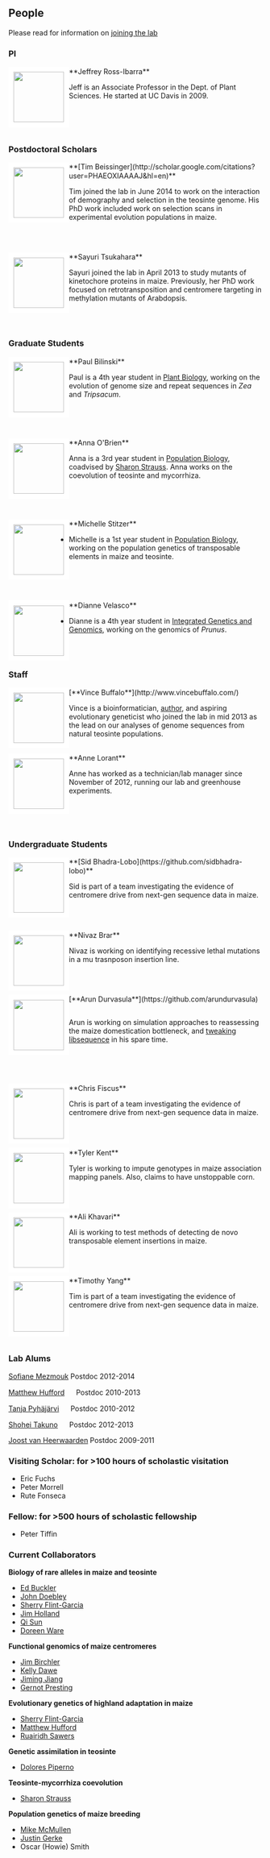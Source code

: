 ## People

Please read for information on [joining the lab](http://www.rilab.org/prosp.html)

### PI

<div style="float: left">
<img src="http://www.rilab.org/images/rossibarra.jpg" style="border:10px solid white"; width=100px">
</div>
**Jeffrey Ross-Ibarra** <a href="https://github.com/rossibarra/CV"><img src="http://www.rilab.org/images/txt.png" style="width: 15px;"></a> <a href="https://twitter.com/jrossibarra"><img src="http://www.rilab.org/images/Twitter_logo_blue.png" style="width: 15px;"></a>

Jeff is an Associate Professor in the Dept. of Plant Sciences. He started at UC Davis in 2009. 

<br><br><br>
### Postdoctoral Scholars

<div style="float: left">
<img src="http://www.rilab.org/images/beissinger.jpg" style="border:10px solid white"; width=100px">
</div>
**[Tim Beissinger](http://scholar.google.com/citations?user=PHAEOXIAAAAJ&hl=en)** <a href="https://twitter.com/timbeissinger"><img src="http://www.rilab.org/images/Twitter_logo_blue.png" style="width: 15px;"></a>

Tim joined the lab in June 2014 to work on the interaction of demography and selection in the teosinte genome.  His PhD work included work on selection scans in experimental evolution populations in maize.

<br><br>
<div style="float: left">
<img src="http://www.rilab.org/images/tsukahara.JPG" style="border:10px solid white"; width=100px">
</div>
**Sayuri Tsukahara**

Sayuri joined the lab in April 2013 to study mutants of kinetochore proteins in maize.  Previously, her PhD work focused on retrotransposition and centromere targeting in methylation mutants of Arabdopsis.

<br><br>
### Graduate Students

<div style="float: left">
<img src="http://www.rilab.org/images/bilinski.png" style="border:10px solid white"; width=100px">
</div>
**Paul Bilinski** <a href="https://twitter.com/pbilinsk"><img src="http://www.rilab.org/images/Twitter_logo_blue.png" style="width: 15px;"></a>

Paul is a 4th year student in [Plant Biology](http://biosci3.ucdavis.edu/gradGroups/pb/), working on the evolution of genome size and repeat sequences in *Zea* and *Tripsacum*.

<br><br><br>
<div style="float: left">
<img src="http://www.rilab.org/images/obrien.jpg" style="border:10px solid white"; width=100px">
</div>
**Anna O'Brien**

Anna is a 3rd year student in [Population Biology](http://www-eve.ucdavis.edu/eve/pbg/), coadvised by [Sharon Strauss](http://sharonstrauss.wordpress.com). Anna works on the coevolution of teosinte and mycorrhiza.

<br><br><br>
<div style="float: left">
<img src="http://www.rilab.org/images/stitzer.jpg" style="border:10px solid white"; width=100px">
</div>
**Michelle Stitzer**

* Michelle is a 1st year student in [Population Biology](http://www-eve.ucdavis.edu/eve/pbg/), working on the population genetics of transposable elements in maize and teosinte.

<br><br><br>
<div style="float: left">
<img src="http://www.rilab.org/images/cornkey.png" style="border:10px solid white"; width=100px">
</div>
**Dianne Velasco** <a href="https://twitter.com/napknscrib"><img src="http://www.rilab.org/images/Twitter_logo_blue.png" style="width: 15px;"></a>

* Dianne is a 4th year student in [Integrated Genetics and Genomics](http://biosci3.ucdavis.edu/GradGroups/GGG/Default.aspx), working on the genomics of *Prunus*.
 
<br><br>
### Staff

<div style="float: left">
<img src="http://www.rilab.org/images/cornkey.png" style="border:10px solid white"; width=100px">
</div>
[**Vince Buffalo**](http://www.vincebuffalo.com/) <a href="https://twitter.com/vsbuffalo"><img src="http://www.rilab.org/images/Twitter_logo_blue.png" style="width: 15px;"></a>

Vince is a bioinformatician, [author](http://www.amazon.com/Bioinformatics-Data-Skills-Reproducible-Research/dp/1449367372), and aspiring evolutionary geneticist who joined the lab in mid 2013 as the lead on our analyses of genome sequences from natural teosinte populations. 

<br>
<div style="float: left">
<img src="http://www.rilab.org/images/cornkey.png" style="border:10px solid white"; width=100px">
</div>
**Anne Lorant**

Anne has worked as a technician/lab manager since November of 2012, running our lab and greenhouse experiments.

<br><br><br>
### Undergraduate Students

<div style="float: left">
<img src="http://www.rilab.org/images/cornkey.png" style="border:10px solid white"; width=100px">
</div>
**[Sid Bhadra-Lobo](https://github.com/sidbhadra-lobo)** <a href="https://twitter.com/SidBL"><img src="http://www.rilab.org/images/Twitter_logo_blue.png" style="width: 15px;"></a>

Sid is part of a team investigating the evidence of centromere drive from next-gen sequence data in maize.

<br><br>
<div style="float: left">
<img src="http://www.rilab.org/images/cornkey.png" style="border:10px solid white"; width=100px">
</div>
**Nivaz Brar** <a href="https://twitter.com/Nivaz1"><img src="http://www.rilab.org/images/Twitter_logo_blue.png" style="width: 15px;"></a>

Nivaz is working on identifying recessive lethal mutations in a mu trasnposon insertion line.

<br><br>
<div style="float: left">
<img src="http://www.rilab.org/images/durvasula.jpeg" style="border:10px solid white"; width=100px">
</div>
[**Arun Durvasula**](https://github.com/arundurvasula) <a href="https://twitter.com/arundurvasula"><img src="http://www.rilab.org/images/Twitter_logo_blue.png" style="width: 15px;"></a>

Arun is working on simulation approaches to reassessing the maize domestication bottleneck, and [tweaking libsequence](https://github.com/arundurvasula/libsequencevcf-1.7.6) in his spare time.

<br><br><br>
<div style="float: left">
<img src="http://www.rilab.org/images/cornkey.png" style="border:10px solid white"; width=100px">
</div>
**Chris Fiscus** <a href="https://twitter.com/cjfiscu"><img src="http://www.rilab.org/images/Twitter_logo_blue.png" style="width: 15px;"></a> 

Chris is part of a team investigating the evidence of centromere drive from next-gen sequence data in maize.

<br><br>
<div style="float: left">
<img src="http://www.rilab.org/images/kent.jpeg" style="border:10px solid white"; width=100px">
</div>
**Tyler Kent** <a href="https://twitter.com/tylervkent"><img src="http://www.rilab.org/images/Twitter_logo_blue.png" style="width: 15px;"></a>

Tyler is working to impute genotypes in maize association mapping panels. Also, claims to have unstoppable corn.

<br><br>
<div style="float: left">
<img src="http://www.rilab.org/images/cornkey.png" style="border:10px solid white"; width=100px">
</div>
**Ali Khavari** 

Ali is working to test methods of detecting de novo transposable element insertions in maize.

<br><br>
<div style="float: left">
<img src="http://www.rilab.org/images/cornkey.png" style="border:10px solid white"; width=100px">
</div>
**Timothy Yang**

Tim is part of a team investigating the evidence of centromere drive from next-gen sequence data in maize.

<br><br><br>
### Lab Alums

[Sofiane Mezmouk](http://www.linkedin.com/pub/sofiane-mezmouk/6b/a35/a34) Postdoc 2012-2014

[Matthew Hufford](http://www.public.iastate.edu/~mhufford/HuffordLab/home.html) <a href="https://twitter.com/mbhufford"><img src="http://www.rilab.org/images/Twitter_logo_blue.png" style="width: 15px;"></a> Postdoc 2010-2013

[Tanja Pyhäjärvi](https://wiki.oulu.fi/pages/viewpage.action?pageId=13382392) <a href="https://twitter.com/PyhaTanja"><img src="http://www.rilab.org/images/Twitter_logo_blue.png" style="width: 15px;"></a> Postdoc 2010-2012

[Shohei Takuno](https://sites.google.com/site/shoheitakuno/) <a href="https://twitter.com/ShoheiTakuno"><img src="http://www.rilab.org/images/Twitter_logo_blue.png" style="width: 15px;"></a> Postdoc 2012-2013

[Joost van Heerwaarden](http://www.wageningenur.nl/en/Persons/dr.ir.-J-Joost-van-Heerwaarden.htm) Postdoc 2009-2011

### Visiting Scholar: for >100 hours of scholastic visitation

* Eric Fuchs
* Peter Morrell
* Rute Fonseca

### Fellow: for >500 hours of scholastic fellowship

* Peter Tiffin

### Current Collaborators

**Biology of rare alleles in maize and teosinte**

* [Ed Buckler](http://www.maizegenetics.net)
* [John Doebley](http://teosinte.wisc.edu)
* [Sherry Flint-Garcia](http://web.missouri.edu/~flint-garcias/)
* [Jim Holland](http://www4.ncsu.edu/~jholland/homepage.htm)
* [Qi Sun](http://vivo.cornell.edu/display/individual24418)
* [Doreen Ware](http://warelab.org)

**Functional genomics of maize centromeres**

* [Jim Birchler](http://ipg.missouri.edu/faculty/birchler.cfm)
* [Kelly Dawe](http://www.dawelab.org)
* [Jiming Jiang](http://genetics.wisc.edu/Jiang.htm)
* [Gernot Presting](http://genomics.hawaii.edu/prestinglab/)

**Evolutionary genetics of highland adaptation in maize**

* [Sherry Flint-Garcia](http://web.missouri.edu/~flint-garcias/)
* [Matthew Hufford](http://www.public.iastate.edu/~mhufford/HuffordLab/home.html)
* [Ruairidh Sawers](http://www.langebio.cinvestav.mx/?pag=165)

**Genetic assimilation in teosinte**

* [Dolores Piperno](http://www.stri.si.edu/english/scientific_staff/staff_scientist/scientist.php?id=26)

**Teosinte-mycorrhiza coevolution**

* [Sharon Strauss](http://sharonstrauss.wordpress.com)

**Population genetics of maize breeding**

* [Mike McMullen](http://ipg.missouri.edu/faculty/mcmullen.cfm)
* [Justin Gerke](http://www.linkedin.com/pub/justin-gerke/11/ab4/312)
* Oscar (Howie) Smith
